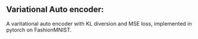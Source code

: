 ## Variational Auto encoder:
A varitational auto encoder with KL diversion and MSE loss, implemented in pytorch on FashionMNIST.
